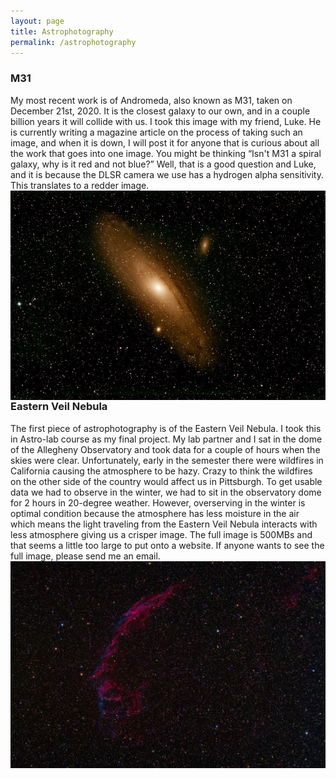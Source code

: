 ```yaml
---
layout: page
title: Astrophotography
permalink: /astrophotography
---
```

### M31
My most recent work is of Andromeda, also known as M31, taken on December 21st, 2020. It is the closest galaxy to our own, and in a couple billion years it will collide with us. I took this image with my friend, Luke. He is currently writing a magazine article on the process of taking such an image, and when it is down, I will post it for anyone that is curious about all the work that goes into one image. You might be thinking “Isn't M31 a spiral galaxy, why is it red and not blue?” Well, that is a good question and Luke, and it is because the DLSR camera we use has a hydrogen alpha sensitivity. This translates to a redder image. 
<img src="m31.jpg"
     alt="Andromeda"
     style="float: left; margin-right: 10px;" />
     

### Eastern Veil Nebula
The first piece of astrophotography is of the Eastern Veil Nebula. I took this in Astro-lab course as my final project. My lab partner and I sat in the dome of the Allegheny Observatory and took data for a couple of hours when the skies were clear. Unfortunately, early in the semester there were wildfires in California causing the atmosphere to be hazy. Crazy to think the wildfires on the other side of the country would affect us in Pittsburgh. To get usable data we had to observe in the winter, we had to sit in the observatory dome for 2 hours in 20-degree weather. However, overserving in the winter is optimal condition because the atmosphere has less moisture in the air which means the light traveling from the Eastern Veil Nebula interacts with less atmosphere giving us a crisper image. The full image is 500MBs and that seems a little too large to put onto a website. If anyone wants to see the full image, please send me an email. 
<img src="east.png"
     alt="Eastern Veil Nebula"
     style="float: left; margin-right: 10px;" />
